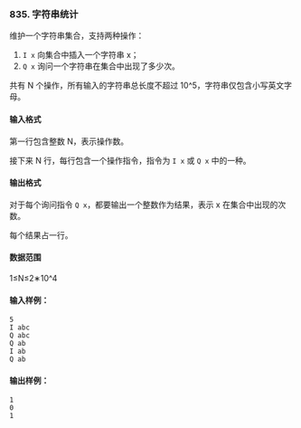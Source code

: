 ### 835. 字符串统计

维护一个字符串集合，支持两种操作：

1. `I x` 向集合中插入一个字符串 x；
2. `Q x` 询问一个字符串在集合中出现了多少次。

共有 N 个操作，所有输入的字符串总长度不超过 10^5，字符串仅包含小写英文字母。

#### 输入格式

第一行包含整数 N，表示操作数。

接下来 N 行，每行包含一个操作指令，指令为 `I x` 或 `Q x` 中的一种。

#### 输出格式

对于每个询问指令 `Q x`，都要输出一个整数作为结果，表示 x 在集合中出现的次数。

每个结果占一行。

#### 数据范围

1≤N≤2∗10^4

#### 输入样例：

```
5
I abc
Q abc
Q ab
I ab
Q ab
```

#### 输出样例：

```
1
0
1
```
